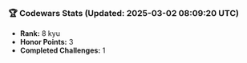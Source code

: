 ### 🏆 Codewars Stats (Updated: 2025-03-02 08:09:20 UTC)

- **Rank:** 8 kyu
- **Honor Points:** 3
- **Completed Challenges:** 1
